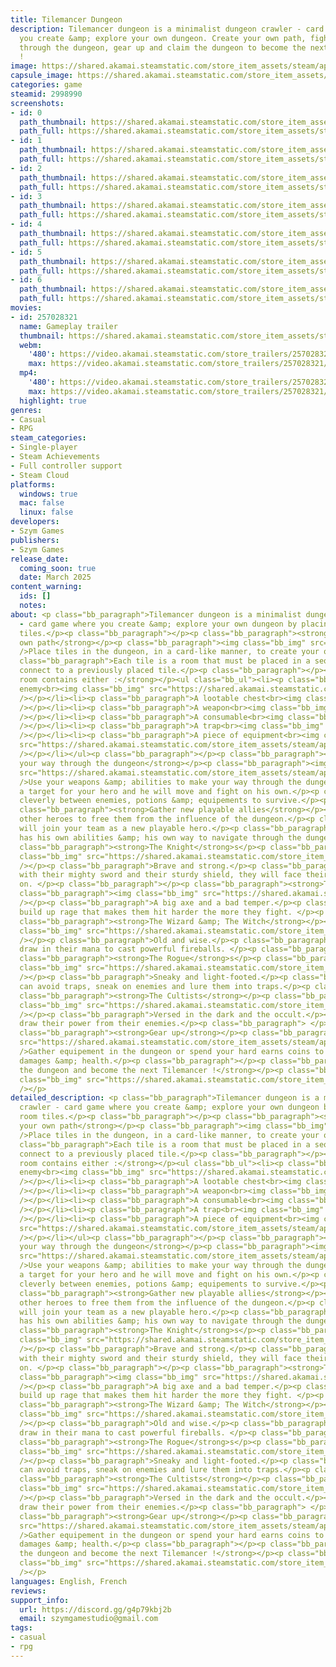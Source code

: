 ```yaml
---
title: Tilemancer Dungeon
description: Tilemancer dungeon is a minimalist dungeon crawler - card game where
  you create &amp; explore your own dungeon. Create your own path, fight your way
  through the dungeon, gear up and claim the dungeon to become the next Tilemancer
  !
image: https://shared.akamai.steamstatic.com/store_item_assets/steam/apps/2998990/header.jpg?t=1732188923
capsule_image: https://shared.akamai.steamstatic.com/store_item_assets/steam/apps/2998990/capsule_231x87.jpg?t=1732188923
categories: game
steamid: 2998990
screenshots:
- id: 0
  path_thumbnail: https://shared.akamai.steamstatic.com/store_item_assets/steam/apps/2998990/ss_38ec084783175fdc8acb9ec3823ae34b95d79f00.600x338.jpg?t=1732188923
  path_full: https://shared.akamai.steamstatic.com/store_item_assets/steam/apps/2998990/ss_38ec084783175fdc8acb9ec3823ae34b95d79f00.1920x1080.jpg?t=1732188923
- id: 1
  path_thumbnail: https://shared.akamai.steamstatic.com/store_item_assets/steam/apps/2998990/ss_ef3f221c89b23796acc1af7563cc3b422a4f3c59.600x338.jpg?t=1732188923
  path_full: https://shared.akamai.steamstatic.com/store_item_assets/steam/apps/2998990/ss_ef3f221c89b23796acc1af7563cc3b422a4f3c59.1920x1080.jpg?t=1732188923
- id: 2
  path_thumbnail: https://shared.akamai.steamstatic.com/store_item_assets/steam/apps/2998990/ss_c8cec0ebe32e01ae9545db2ea14d864e335d4b67.600x338.jpg?t=1732188923
  path_full: https://shared.akamai.steamstatic.com/store_item_assets/steam/apps/2998990/ss_c8cec0ebe32e01ae9545db2ea14d864e335d4b67.1920x1080.jpg?t=1732188923
- id: 3
  path_thumbnail: https://shared.akamai.steamstatic.com/store_item_assets/steam/apps/2998990/ss_3535c958149dc425b705d2aef49c0b734ec59117.600x338.jpg?t=1732188923
  path_full: https://shared.akamai.steamstatic.com/store_item_assets/steam/apps/2998990/ss_3535c958149dc425b705d2aef49c0b734ec59117.1920x1080.jpg?t=1732188923
- id: 4
  path_thumbnail: https://shared.akamai.steamstatic.com/store_item_assets/steam/apps/2998990/ss_259244b174bc03211247c333e63dd2f325d56433.600x338.jpg?t=1732188923
  path_full: https://shared.akamai.steamstatic.com/store_item_assets/steam/apps/2998990/ss_259244b174bc03211247c333e63dd2f325d56433.1920x1080.jpg?t=1732188923
- id: 5
  path_thumbnail: https://shared.akamai.steamstatic.com/store_item_assets/steam/apps/2998990/ss_b5ef58c95b35f48d92e8d1493947bc0687c4dba8.600x338.jpg?t=1732188923
  path_full: https://shared.akamai.steamstatic.com/store_item_assets/steam/apps/2998990/ss_b5ef58c95b35f48d92e8d1493947bc0687c4dba8.1920x1080.jpg?t=1732188923
- id: 6
  path_thumbnail: https://shared.akamai.steamstatic.com/store_item_assets/steam/apps/2998990/ss_f53f0240f2fc667d8617b8f3886f944541c86320.600x338.jpg?t=1732188923
  path_full: https://shared.akamai.steamstatic.com/store_item_assets/steam/apps/2998990/ss_f53f0240f2fc667d8617b8f3886f944541c86320.1920x1080.jpg?t=1732188923
movies:
- id: 257028321
  name: Gameplay trailer
  thumbnail: https://shared.akamai.steamstatic.com/store_item_assets/steam/apps/257028321/1ad77fed62798d71795de71e8d7156e9d93d773f/movie_600x337.jpg?t=1732188916
  webm:
    '480': https://video.akamai.steamstatic.com/store_trailers/257028321/movie480_vp9.webm?t=1732188916
    max: https://video.akamai.steamstatic.com/store_trailers/257028321/movie_max_vp9.webm?t=1732188916
  mp4:
    '480': https://video.akamai.steamstatic.com/store_trailers/257028321/movie480.mp4?t=1732188916
    max: https://video.akamai.steamstatic.com/store_trailers/257028321/movie_max.mp4?t=1732188916
  highlight: true
genres:
- Casual
- RPG
steam_categories:
- Single-player
- Steam Achievements
- Full controller support
- Steam Cloud
platforms:
  windows: true
  mac: false
  linux: false
developers:
- Szym Games
publishers:
- Szym Games
release_date:
  coming_soon: true
  date: March 2025
content_warning:
  ids: []
  notes:
about: <p class="bb_paragraph">Tilemancer dungeon is a minimalist dungeon crawler
  - card game where you create &amp; explore your own dungeon by placing down room
  tiles.</p><p class="bb_paragraph"></p><p class="bb_paragraph"><strong>Create your
  own path</strong></p><p class="bb_paragraph"><img class="bb_img" src="https://shared.akamai.steamstatic.com/store_item_assets/steam/apps/2998990/extras/MakeYourOwnWay.gif?t=1732188923"
  />Place tiles in the dungeon, in a card-like manner, to create your own path.</p><p
  class="bb_paragraph">Each tile is a room that must be placed in a sequence so it
  connect to a previously placed tile.</p><p class="bb_paragraph"></p><p class="bb_paragraph"><strong>Each
  room contains either :</strong></p><ul class="bb_ul"><li><p class="bb_paragraph">An
  enemy<br><img class="bb_img" src="https://shared.akamai.steamstatic.com/store_item_assets/steam/apps/2998990/extras/Monsters.png?t=1732188923"
  /></p></li><li><p class="bb_paragraph">A lootable chest<br><img class="bb_img" src="https://shared.akamai.steamstatic.com/store_item_assets/steam/apps/2998990/extras/Chest.png?t=1732188923"
  /></p></li><li><p class="bb_paragraph">A weapon<br><img class="bb_img" src="https://shared.akamai.steamstatic.com/store_item_assets/steam/apps/2998990/extras/Weapons.png?t=1732188923"
  /></p></li><li><p class="bb_paragraph">A consumable<br><img class="bb_img" src="https://shared.akamai.steamstatic.com/store_item_assets/steam/apps/2998990/extras/Consummables.png?t=1732188923"
  /></p></li><li><p class="bb_paragraph">A trap<br><img class="bb_img" src="https://shared.akamai.steamstatic.com/store_item_assets/steam/apps/2998990/extras/Traps.png?t=1732188923"
  /></p></li><li><p class="bb_paragraph">A piece of equipment<br><img class="bb_img"
  src="https://shared.akamai.steamstatic.com/store_item_assets/steam/apps/2998990/extras/Equipements.png?t=1732188923"
  /></p></li></ul><p class="bb_paragraph"></p><p class="bb_paragraph"><strong>Fight
  your way through the dungeon</strong></p><p class="bb_paragraph"><img class="bb_img"
  src="https://shared.akamai.steamstatic.com/store_item_assets/steam/apps/2998990/extras/Gameplay.gif?t=1732188923"
  />Use your weapons &amp; abilities to make your way through the dungeon.</p><p class="bb_paragraph">Set
  a target for your hero and he will move and fight on his own.</p><p class="bb_paragraph">Alternate
  cleverly between enemies, potions &amp; equipements to survive.</p><p class="bb_paragraph"></p><p
  class="bb_paragraph"><strong>Gather new playable allies</strong></p><p class="bb_paragraph">Beat
  other heroes to free them from the influence of the dungeon.</p><p class="bb_paragraph">They
  will join your team as a new playable hero.</p><p class="bb_paragraph">Each hero
  has his own abilities &amp; his own way to navigate through the dungeon.</p><p class="bb_paragraph"></p><p
  class="bb_paragraph"><strong>The Knight</strong>s</p><p class="bb_paragraph"><img
  class="bb_img" src="https://shared.akamai.steamstatic.com/store_item_assets/steam/apps/2998990/extras/Knight.gif?t=1732188923"
  /></p><p class="bb_paragraph">Brave and strong.</p><p class="bb_paragraph">Armed
  with their mighty sword and their sturdy shield, they will face their enemies head
  on. </p><p class="bb_paragraph"></p><p class="bb_paragraph"><strong>The Berzerker</strong>s</p><p
  class="bb_paragraph"><img class="bb_img" src="https://shared.akamai.steamstatic.com/store_item_assets/steam/apps/2998990/extras/Berzerker.gif?t=1732188923"
  /></p><p class="bb_paragraph">A big axe and a bad temper.</p><p class="bb_paragraph">They
  build up rage that makes them hit harder the more they fight. </p><p class="bb_paragraph"></p><p
  class="bb_paragraph"><strong>The Wizard &amp; The Witch</strong></p><p class="bb_paragraph"><img
  class="bb_img" src="https://shared.akamai.steamstatic.com/store_item_assets/steam/apps/2998990/extras/Wizzard.gif?t=1732188923"
  /></p><p class="bb_paragraph">Old and wise.</p><p class="bb_paragraph">They can
  draw in their mana to cast powerful fireballs. </p><p class="bb_paragraph"></p><p
  class="bb_paragraph"><strong>The Rogue</strong>s</p><p class="bb_paragraph"><img
  class="bb_img" src="https://shared.akamai.steamstatic.com/store_item_assets/steam/apps/2998990/extras/Rogue.gif?t=1732188923"
  /></p><p class="bb_paragraph">Sneaky and light-footed.</p><p class="bb_paragraph">They
  can avoid traps, sneak on enemies and lure them into traps.</p><p class="bb_paragraph"></p><p
  class="bb_paragraph"><strong>The Cultists</strong></p><p class="bb_paragraph"><img
  class="bb_img" src="https://shared.akamai.steamstatic.com/store_item_assets/steam/apps/2998990/extras/Cultist.gif?t=1732188923"
  /></p><p class="bb_paragraph">Versed in the dark and the occult.</p><p class="bb_paragraph">They
  draw their power from their enemies.</p><p class="bb_paragraph"> </p><p class="bb_paragraph"></p><p
  class="bb_paragraph"><strong>Gear up</strong></p><p class="bb_paragraph"><img class="bb_img"
  src="https://shared.akamai.steamstatic.com/store_item_assets/steam/apps/2998990/extras/GearUp.gif?t=1732188923"
  />Gather equipement in the dungeon or spend your hard earns coins to upgrade your
  damages &amp; health.</p><p class="bb_paragraph"></p><p class="bb_paragraph"><strong>Claim
  the dungeon and become the next Tilemancer !</strong></p><p class="bb_paragraph"><img
  class="bb_img" src="https://shared.akamai.steamstatic.com/store_item_assets/steam/apps/2998990/extras/Landing.gif?t=1732188923"
  /></p>
detailed_description: <p class="bb_paragraph">Tilemancer dungeon is a minimalist dungeon
  crawler - card game where you create &amp; explore your own dungeon by placing down
  room tiles.</p><p class="bb_paragraph"></p><p class="bb_paragraph"><strong>Create
  your own path</strong></p><p class="bb_paragraph"><img class="bb_img" src="https://shared.akamai.steamstatic.com/store_item_assets/steam/apps/2998990/extras/MakeYourOwnWay.gif?t=1732188923"
  />Place tiles in the dungeon, in a card-like manner, to create your own path.</p><p
  class="bb_paragraph">Each tile is a room that must be placed in a sequence so it
  connect to a previously placed tile.</p><p class="bb_paragraph"></p><p class="bb_paragraph"><strong>Each
  room contains either :</strong></p><ul class="bb_ul"><li><p class="bb_paragraph">An
  enemy<br><img class="bb_img" src="https://shared.akamai.steamstatic.com/store_item_assets/steam/apps/2998990/extras/Monsters.png?t=1732188923"
  /></p></li><li><p class="bb_paragraph">A lootable chest<br><img class="bb_img" src="https://shared.akamai.steamstatic.com/store_item_assets/steam/apps/2998990/extras/Chest.png?t=1732188923"
  /></p></li><li><p class="bb_paragraph">A weapon<br><img class="bb_img" src="https://shared.akamai.steamstatic.com/store_item_assets/steam/apps/2998990/extras/Weapons.png?t=1732188923"
  /></p></li><li><p class="bb_paragraph">A consumable<br><img class="bb_img" src="https://shared.akamai.steamstatic.com/store_item_assets/steam/apps/2998990/extras/Consummables.png?t=1732188923"
  /></p></li><li><p class="bb_paragraph">A trap<br><img class="bb_img" src="https://shared.akamai.steamstatic.com/store_item_assets/steam/apps/2998990/extras/Traps.png?t=1732188923"
  /></p></li><li><p class="bb_paragraph">A piece of equipment<br><img class="bb_img"
  src="https://shared.akamai.steamstatic.com/store_item_assets/steam/apps/2998990/extras/Equipements.png?t=1732188923"
  /></p></li></ul><p class="bb_paragraph"></p><p class="bb_paragraph"><strong>Fight
  your way through the dungeon</strong></p><p class="bb_paragraph"><img class="bb_img"
  src="https://shared.akamai.steamstatic.com/store_item_assets/steam/apps/2998990/extras/Gameplay.gif?t=1732188923"
  />Use your weapons &amp; abilities to make your way through the dungeon.</p><p class="bb_paragraph">Set
  a target for your hero and he will move and fight on his own.</p><p class="bb_paragraph">Alternate
  cleverly between enemies, potions &amp; equipements to survive.</p><p class="bb_paragraph"></p><p
  class="bb_paragraph"><strong>Gather new playable allies</strong></p><p class="bb_paragraph">Beat
  other heroes to free them from the influence of the dungeon.</p><p class="bb_paragraph">They
  will join your team as a new playable hero.</p><p class="bb_paragraph">Each hero
  has his own abilities &amp; his own way to navigate through the dungeon.</p><p class="bb_paragraph"></p><p
  class="bb_paragraph"><strong>The Knight</strong>s</p><p class="bb_paragraph"><img
  class="bb_img" src="https://shared.akamai.steamstatic.com/store_item_assets/steam/apps/2998990/extras/Knight.gif?t=1732188923"
  /></p><p class="bb_paragraph">Brave and strong.</p><p class="bb_paragraph">Armed
  with their mighty sword and their sturdy shield, they will face their enemies head
  on. </p><p class="bb_paragraph"></p><p class="bb_paragraph"><strong>The Berzerker</strong>s</p><p
  class="bb_paragraph"><img class="bb_img" src="https://shared.akamai.steamstatic.com/store_item_assets/steam/apps/2998990/extras/Berzerker.gif?t=1732188923"
  /></p><p class="bb_paragraph">A big axe and a bad temper.</p><p class="bb_paragraph">They
  build up rage that makes them hit harder the more they fight. </p><p class="bb_paragraph"></p><p
  class="bb_paragraph"><strong>The Wizard &amp; The Witch</strong></p><p class="bb_paragraph"><img
  class="bb_img" src="https://shared.akamai.steamstatic.com/store_item_assets/steam/apps/2998990/extras/Wizzard.gif?t=1732188923"
  /></p><p class="bb_paragraph">Old and wise.</p><p class="bb_paragraph">They can
  draw in their mana to cast powerful fireballs. </p><p class="bb_paragraph"></p><p
  class="bb_paragraph"><strong>The Rogue</strong>s</p><p class="bb_paragraph"><img
  class="bb_img" src="https://shared.akamai.steamstatic.com/store_item_assets/steam/apps/2998990/extras/Rogue.gif?t=1732188923"
  /></p><p class="bb_paragraph">Sneaky and light-footed.</p><p class="bb_paragraph">They
  can avoid traps, sneak on enemies and lure them into traps.</p><p class="bb_paragraph"></p><p
  class="bb_paragraph"><strong>The Cultists</strong></p><p class="bb_paragraph"><img
  class="bb_img" src="https://shared.akamai.steamstatic.com/store_item_assets/steam/apps/2998990/extras/Cultist.gif?t=1732188923"
  /></p><p class="bb_paragraph">Versed in the dark and the occult.</p><p class="bb_paragraph">They
  draw their power from their enemies.</p><p class="bb_paragraph"> </p><p class="bb_paragraph"></p><p
  class="bb_paragraph"><strong>Gear up</strong></p><p class="bb_paragraph"><img class="bb_img"
  src="https://shared.akamai.steamstatic.com/store_item_assets/steam/apps/2998990/extras/GearUp.gif?t=1732188923"
  />Gather equipement in the dungeon or spend your hard earns coins to upgrade your
  damages &amp; health.</p><p class="bb_paragraph"></p><p class="bb_paragraph"><strong>Claim
  the dungeon and become the next Tilemancer !</strong></p><p class="bb_paragraph"><img
  class="bb_img" src="https://shared.akamai.steamstatic.com/store_item_assets/steam/apps/2998990/extras/Landing.gif?t=1732188923"
  /></p>
languages: English, French
reviews:
support_info:
  url: https://discord.gg/g4p79kbj2b
  email: szymgamestudio@gmail.com
tags:
- casual
- rpg
---
```

